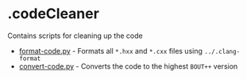 # .codeCleaner

Contains scripts for cleaning up the code

* [format-code.py](format-code.py) - Formats all `*.hxx` and `*.cxx` files using
  `../.clang-format`
* [convert-code.py](convert-code.py) - Converts the code to the highest
  `BOUT++` version

